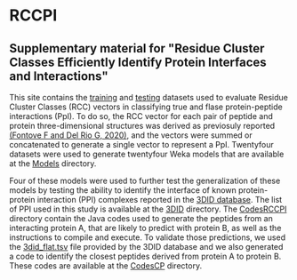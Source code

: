 # RCCPI
<h2>Supplementary material for "Residue Cluster Classes Efficiently Identify Protein Interfaces and Interactions"</h2>

This site contains the <a href="https://github.com/gdelrioifc/RCCPI/tree/main/Train">training</a> and <a href="https://github.com/gdelrioifc/RCCPI/tree/main/Test">testing</a> datasets used to evaluate Residue Cluster Classes (RCC) vectors in classifying true and flase protein-peptide interactions (PpI). To do so, the RCC vector for each pair of peptide and protein three-dimensional structures was derived as previosuly reported <a href="https://pubmed.ncbi.nlm.nih.gov/33286246/">(Fontove F and Del Rio G, 2020)</a>, and the vectors were summed or concatenated to generate a single vector to represent a PpI. Twentyfour datasets were used to generate twentyfour Weka models that are available at the <a href="">Models</a> directory.

Four of these models were used to further test the generalization of these models by testing the ability to identify the interface of known protein-protein interaction (PPI) complexes reported in the <a href="">3DID database</a>. The list of PPI used in this study is available at the <a href="">3DID</a> directory. The <a href="">CodesRCCPI</a> directory contain the Java codes used to generate the peptides from an interacting protein A, that are likely to predict with protein B, as well as the instructions to compile and execute. To validate those predictions, we used the <a href="">3did_flat.tsv</a> file provided by the 3DID database and we also generated a code to identify the closest peptides derived from protein A to protein B. These codes are available at the <a href="">CodesCP</a> directory.

